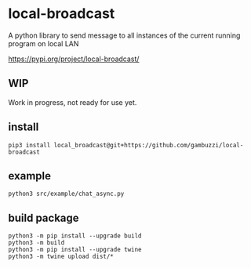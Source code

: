 # local-broadcast

A python library to send message to all instances of the current running program on local LAN

https://pypi.org/project/local-broadcast/

## WIP

Work in progress, not ready for use yet.

## install

```
pip3 install local_broadcast@git+https://github.com/gambuzzi/local-broadcast
```

## example

```
python3 src/example/chat_async.py
```

## build package

```
python3 -m pip install --upgrade build
python3 -m build
python3 -m pip install --upgrade twine
python3 -m twine upload dist/*
```